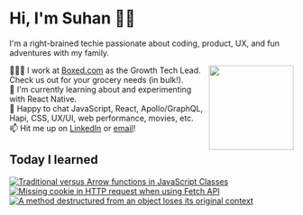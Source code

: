 # Hi, I'm Suhan 🖖🏻 

I'm a right-brained techie passionate about coding, product, UX, and fun adventures with my family. 

<img src='https://media.giphy.com/media/R6xi8dXsRhIjK/giphy.gif' width='150' align='right'>

👷🏻‍♂️  I work at [Boxed.com](https://www.boxed.com) as the Growth Tech Lead. Check us out for your grocery needs (in bulk!).  
🌱  I'm currently learning about and experimenting with React Native.  
💬  Happy to chat JavaScript, React, Apollo/GraphQL, Hapi, CSS, UX/UI, web performance, movies, etc.  
📫  Hit me up on [LinkedIn](https://www.linkedin.com/in/suhanwijaya/) or [email](mailto:suhanw@gmail.com)!  

## Today I learned
<a target="_blank" href="https://medium.com/javascript-in-plain-english/traditional-versus-arrow-functions-in-javascript-classes-35f958b1a492"><img src="https://github-readme-medium-recent-article.vercel.app/medium/@suhanwijaya/0" alt="Traditional versus Arrow functions in JavaScript Classes">
<a target="_blank" href="https://suhanwijaya.medium.com/missing-cookie-in-http-request-when-using-fetch-api-fc0199c3dc3c"><img src="https://github-readme-medium-recent-article.vercel.app/medium/@suhanwijaya/1" alt="Missing cookie in HTTP request when using Fetch API">
<a target="_blank" href="https://suhanwijaya.medium.com/a-method-destructured-from-an-object-loses-its-original-context-21e73cf1451f"><img src="https://github-readme-medium-recent-article.vercel.app/medium/@suhanwijaya/2" alt="A method destructured from an object loses its original context">


<!--
**suhanw/suhanw** is a ✨ _special_ ✨ repository because its `README.md` (this file) appears on your GitHub profile.

Here are some ideas to get you started:

- 🔭 I’m currently working on ...
- 🌱 I’m currently learning ...
- 👯 I’m looking to collaborate on ...
- 🤔 I’m looking for help with ...
- 💬 Ask me about ...
- 📫 How to reach me: ...
- 😄 Pronouns: ...
- ⚡ Fun fact: ...
-->
